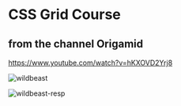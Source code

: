 # CSS Grid Course

## from the  channel Origamid

https://www.youtube.com/watch?v=hKXOVD2Yrj8

![wildbeast](https://user-images.githubusercontent.com/50461475/86242245-c395cc80-bb7a-11ea-84a3-340cb28ad919.gif)

![wildbeast-resp](https://user-images.githubusercontent.com/50461475/86242433-1b343800-bb7b-11ea-8263-e589239b105c.gif)
